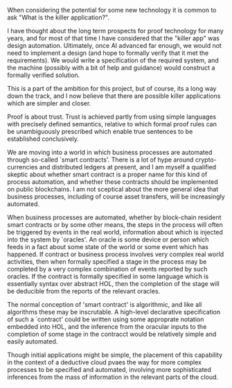 When considering the potential for some new technology it is common to ask "What is the killer application?".

I have thought about the long term prospects for proof technology for many years, and for most of that time I have considered that the "killer app" was design automation.
Ultimately, once AI advanced far enough, we would not need to implement a design (and hope to formally verify that it met the requirements).
We would write a specification of the required system, and the machine (possibly with a bit of help and guidance) would construct a formally verified solution.

This is a part of the ambition for this project, but of course, its a long way down the track, and I now believe that there are possible killer applications which are simpler and closer.

Proof is about trust.
Trust is achieved partly from using simple languages with precisely defined semantics, relative to which formal proof rules can be unambiguously prescribed which enable true sentences to be established conclusively.

We are moving into a world in which business processes are automated through so-called `smart contracts'.
There is a lot of hype around crypto-currencies and distributed ledgers at present, and I am myself a qualified skeptic about whether smart contract is a proper name for this kind of process automation, and whether these contracts should be implemented on public blockchains.
I am not sceptical about the more general idea that business processes, including of course asset transfers, will be increasingly automated.

When business processes are automated, whether by block-chain resident smart contracts or by some other means, the steps in the process will often be triggered by events in the real world, information about which is injected into the system by `oracles'.
An oracle is some device or person which feeds in a fact about some state of the world or some event which has happened.
If contract or business process involves very complex real world activities, then when formally specified a stage in the process may be completed by a very complex combination of events reported by such oracles.
If the contract is formally specified in some language which is essentially syntax over abstract HOL, then the completion of the stage will be deducible from the reports of the relevant oracles.

The normal conception of 'smart contract' is algorithmic, and like all algorithms these may be inscrutable.
A high-level declarative specification of such a `contract' could be written using some approprate notation embedded into HOL, and the inference from the oracular inputs to the completion of some stage in the contracct would be relatively simple and easily automated.

Though initial applications might be simple, the placement of this capability in the context of a deductive cloud pvaes the way for more complex processes to be specified and automated, involving more sophisticated inferences from the mass of information in the relevant parts of the cloud.











